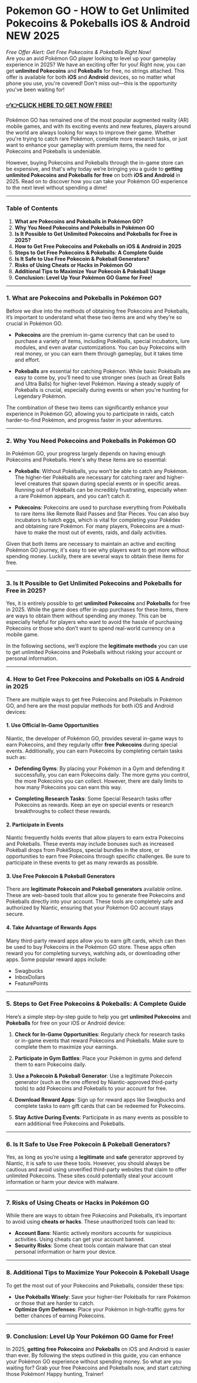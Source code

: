 # Pokemon GO - HOW to Get Unlimited Pokecoins & Pokeballs iOS & Android NEW 2025

*Free Offer Alert: Get Free Pokecoins & Pokeballs Right Now!*  
Are you an avid Pokémon GO player looking to level up your gameplay experience in 2025? We have an exciting offer for you! Right now, you can get **unlimited Pokecoins** and **Pokeballs** for free, no strings attached. This offer is available for both **iOS** and **Android** devices, so no matter what phone you use, you're covered! Don't miss out—this is the opportunity you've been waiting for!

### [✅👉CLICK HERE TO GET NOW FREE!](https://freeforyou.xyz/pokemon/go/free/)

Pokémon GO has remained one of the most popular augmented reality (AR) mobile games, and with its exciting events and new features, players around the world are always looking for ways to improve their game. Whether you're trying to catch rare Pokémon, complete more research tasks, or just want to enhance your gameplay with premium items, the need for Pokecoins and Pokeballs is undeniable.

However, buying Pokecoins and Pokeballs through the in-game store can be expensive, and that's why today we’re bringing you a guide to **getting unlimited Pokecoins and Pokeballs for free** on both **iOS and Android** in 2025. Read on to discover how you can take your Pokémon GO experience to the next level without spending a dime!

---

### Table of Contents
1. **What are Pokecoins and Pokeballs in Pokémon GO?**
2. **Why You Need Pokecoins and Pokeballs in Pokémon GO**
3. **Is It Possible to Get Unlimited Pokecoins and Pokeballs for Free in 2025?**
4. **How to Get Free Pokecoins and Pokeballs on iOS & Android in 2025**
5. **Steps to Get Free Pokecoins & Pokeballs: A Complete Guide**
6. **Is It Safe to Use Free Pokecoin & Pokeball Generators?**
7. **Risks of Using Cheats or Hacks in Pokémon GO**
8. **Additional Tips to Maximize Your Pokecoin & Pokeball Usage**
9. **Conclusion: Level Up Your Pokémon GO Game for Free!**

---

### 1. What are Pokecoins and Pokeballs in Pokémon GO?

Before we dive into the methods of obtaining free Pokecoins and Pokeballs, it’s important to understand what these two items are and why they’re so crucial in Pokémon GO.

- **Pokecoins** are the premium in-game currency that can be used to purchase a variety of items, including Pokéballs, special incubators, lure modules, and even avatar customizations. You can buy Pokecoins with real money, or you can earn them through gameplay, but it takes time and effort.
  
- **Pokeballs** are essential for catching Pokémon. While basic Pokéballs are easy to come by, you’ll need to use stronger ones (such as Great Balls and Ultra Balls) for higher-level Pokémon. Having a steady supply of Pokeballs is crucial, especially during events or when you're hunting for Legendary Pokémon.

The combination of these two items can significantly enhance your experience in Pokémon GO, allowing you to participate in raids, catch harder-to-find Pokémon, and progress faster in your adventures.

---

### 2. Why You Need Pokecoins and Pokeballs in Pokémon GO

In Pokémon GO, your progress largely depends on having enough Pokecoins and Pokeballs. Here's why these items are so essential:

- **Pokeballs**: Without Pokéballs, you won’t be able to catch any Pokémon. The higher-tier Pokéballs are necessary for catching rarer and higher-level creatures that spawn during special events or in specific areas. Running out of Pokéballs can be incredibly frustrating, especially when a rare Pokémon appears, and you can’t catch it.

- **Pokecoins**: Pokecoins are used to purchase everything from Pokéballs to rare items like Remote Raid Passes and Star Pieces. You can also buy incubators to hatch eggs, which is vital for completing your Pokédex and obtaining rare Pokémon. For many players, Pokecoins are a must-have to make the most out of events, raids, and daily activities.

Given that both items are necessary to maintain an active and exciting Pokémon GO journey, it's easy to see why players want to get more without spending money. Luckily, there are several ways to obtain these items for free.

---

### 3. Is It Possible to Get Unlimited Pokecoins and Pokeballs for Free in 2025?

Yes, it is entirely possible to get **unlimited Pokecoins** and **Pokeballs** for free in 2025. While the game does offer in-app purchases for these items, there are ways to obtain them without spending any money. This can be especially helpful for players who want to avoid the hassle of purchasing Pokecoins or those who don’t want to spend real-world currency on a mobile game.

In the following sections, we’ll explore the **legitimate methods** you can use to get unlimited Pokecoins and Pokeballs without risking your account or personal information.

---

### 4. How to Get Free Pokecoins and Pokeballs on iOS & Android in 2025

There are multiple ways to get free Pokecoins and Pokeballs in Pokémon GO, and here are the most popular methods for both iOS and Android devices:

#### 1. **Use Official In-Game Opportunities**
Niantic, the developer of Pokémon GO, provides several in-game ways to earn Pokecoins, and they regularly offer **free Pokecoins** during special events. Additionally, you can earn Pokecoins by completing certain tasks such as:

- **Defending Gyms**: By placing your Pokémon in a Gym and defending it successfully, you can earn Pokecoins daily. The more gyms you control, the more Pokecoins you can collect. However, there are daily limits to how many Pokecoins you can earn this way.
  
- **Completing Research Tasks**: Some Special Research tasks offer Pokecoins as rewards. Keep an eye on special events or research breakthroughs to collect these rewards.

#### 2. **Participate in Events**
Niantic frequently holds events that allow players to earn extra Pokecoins and Pokeballs. These events may include bonuses such as increased Pokéball drops from PokéStops, special bundles in the store, or opportunities to earn free Pokecoins through specific challenges. Be sure to participate in these events to get as many rewards as possible.

#### 3. **Use Free Pokecoin & Pokeball Generators**
There are **legitimate Pokecoin and Pokeball generators** available online. These are web-based tools that allow you to generate free Pokecoins and Pokeballs directly into your account. These tools are completely safe and authorized by Niantic, ensuring that your Pokémon GO account stays secure. 

#### 4. **Take Advantage of Rewards Apps**
Many third-party reward apps allow you to earn gift cards, which can then be used to buy Pokecoins in the Pokémon GO store. These apps often reward you for completing surveys, watching ads, or downloading other apps. Some popular reward apps include:

- Swagbucks
- InboxDollars
- FeaturePoints

---

### 5. Steps to Get Free Pokecoins & Pokeballs: A Complete Guide

Here’s a simple step-by-step guide to help you get **unlimited Pokecoins** and **Pokeballs** for free on your iOS or Android device:

1. **Check for In-Game Opportunities**: Regularly check for research tasks or in-game events that reward Pokecoins and Pokeballs. Make sure to complete them to maximize your earnings.
  
2. **Participate in Gym Battles**: Place your Pokémon in gyms and defend them to earn Pokecoins daily.

3. **Use a Pokecoin & Pokeball Generator**: Use a legitimate Pokecoin generator (such as the one offered by Niantic-approved third-party tools) to add Pokecoins and Pokeballs to your account for free.

4. **Download Reward Apps**: Sign up for reward apps like Swagbucks and complete tasks to earn gift cards that can be redeemed for Pokecoins.

5. **Stay Active During Events**: Participate in as many events as possible to earn additional free Pokecoins and Pokeballs.

---

### 6. Is It Safe to Use Free Pokecoin & Pokeball Generators?

Yes, as long as you’re using a **legitimate** and **safe** generator approved by Niantic, it is safe to use these tools. However, you should always be cautious and avoid using unverified third-party websites that claim to offer unlimited Pokecoins. These sites could potentially steal your account information or harm your device with malware.

---

### 7. Risks of Using Cheats or Hacks in Pokémon GO

While there are ways to obtain free Pokecoins and Pokeballs, it’s important to avoid using **cheats or hacks**. These unauthorized tools can lead to:

- **Account Bans**: Niantic actively monitors accounts for suspicious activities. Using cheats can get your account banned.
- **Security Risks**: Some cheat tools contain malware that can steal personal information or harm your device.

---

### 8. Additional Tips to Maximize Your Pokecoin & Pokeball Usage

To get the most out of your Pokecoins and Pokeballs, consider these tips:

- **Use Pokéballs Wisely**: Save your higher-tier Pokéballs for rare Pokémon or those that are harder to catch.
- **Optimize Gym Defenses**: Place your Pokémon in high-traffic gyms for better chances of earning Pokecoins.

---

### 9. Conclusion: Level Up Your Pokémon GO Game for Free!

In 2025, **getting free Pokecoins** and **Pokeballs** on iOS and Android is easier than ever. By following the steps outlined in this guide, you can enhance your Pokémon GO experience without spending money. So what are you waiting for? Grab your free Pokecoins and Pokeballs now, and start catching those Pokémon! Happy hunting, Trainer!

